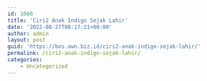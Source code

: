 ```yaml
---
id: 1060
title: 'Ciri2 Anak Indigo Sejak Lahir'
date: '2022-08-27T08:17:21+00:00'
author: admin
layout: post
guid: 'https://bos.awn.biz.id/ciri2-anak-indigo-sejak-lahir/'
permalink: /ciri2-anak-indigo-sejak-lahir/
categories:
    - Uncategorized
---
```


